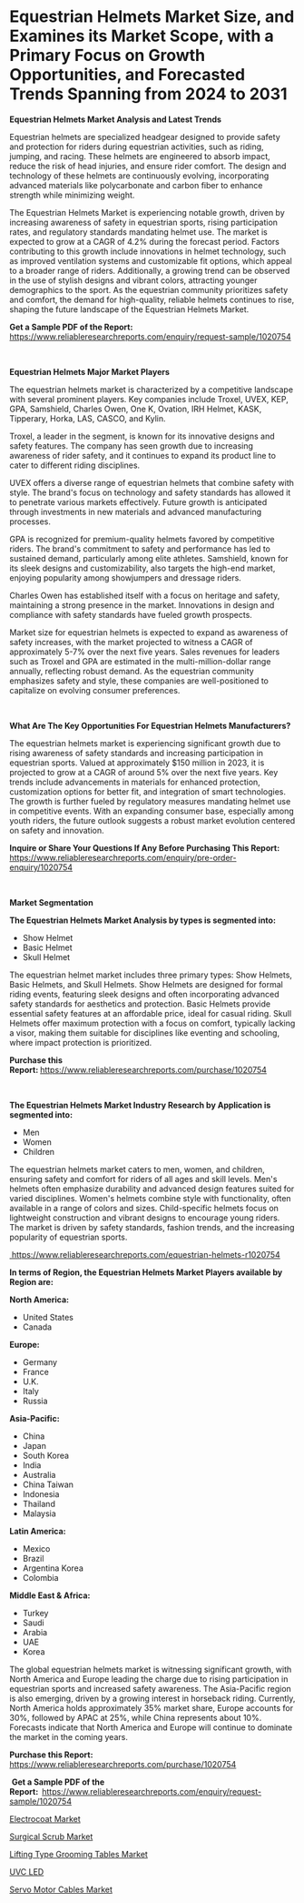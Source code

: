 <p><h1>Equestrian Helmets Market Size, and Examines its Market Scope, with a Primary Focus on Growth Opportunities, and Forecasted Trends Spanning from 2024 to 2031</h1></p><p><strong>Equestrian Helmets Market Analysis and Latest Trends</strong></p>
<p><p>Equestrian helmets are specialized headgear designed to provide safety and protection for riders during equestrian activities, such as riding, jumping, and racing. These helmets are engineered to absorb impact, reduce the risk of head injuries, and ensure rider comfort. The design and technology of these helmets are continuously evolving, incorporating advanced materials like polycarbonate and carbon fiber to enhance strength while minimizing weight.</p><p>The Equestrian Helmets Market is experiencing notable growth, driven by increasing awareness of safety in equestrian sports, rising participation rates, and regulatory standards mandating helmet use. The market is expected to grow at a CAGR of 4.2% during the forecast period. Factors contributing to this growth include innovations in helmet technology, such as improved ventilation systems and customizable fit options, which appeal to a broader range of riders. Additionally, a growing trend can be observed in the use of stylish designs and vibrant colors, attracting younger demographics to the sport. As the equestrian community prioritizes safety and comfort, the demand for high-quality, reliable helmets continues to rise, shaping the future landscape of the Equestrian Helmets Market.</p></p>
<p><strong>Get a Sample PDF of the Report:&nbsp;</strong> <a href="https://www.reliableresearchreports.com/enquiry/request-sample/1020754">https://www.reliableresearchreports.com/enquiry/request-sample/1020754</a></p>
<p>&nbsp;</p>
<p><strong>Equestrian Helmets Major Market Players</strong></p>
<p><p>The equestrian helmets market is characterized by a competitive landscape with several prominent players. Key companies include Troxel, UVEX, KEP, GPA, Samshield, Charles Owen, One K, Ovation, IRH Helmet, KASK, Tipperary, Horka, LAS, CASCO, and Kylin. </p><p>Troxel, a leader in the segment, is known for its innovative designs and safety features. The company has seen growth due to increasing awareness of rider safety, and it continues to expand its product line to cater to different riding disciplines.</p><p>UVEX offers a diverse range of equestrian helmets that combine safety with style. The brand's focus on technology and safety standards has allowed it to penetrate various markets effectively. Future growth is anticipated through investments in new materials and advanced manufacturing processes.</p><p>GPA is recognized for premium-quality helmets favored by competitive riders. The brand's commitment to safety and performance has led to sustained demand, particularly among elite athletes. Samshield, known for its sleek designs and customizability, also targets the high-end market, enjoying popularity among showjumpers and dressage riders.</p><p>Charles Owen has established itself with a focus on heritage and safety, maintaining a strong presence in the market. Innovations in design and compliance with safety standards have fueled growth prospects.</p><p>Market size for equestrian helmets is expected to expand as awareness of safety increases, with the market projected to witness a CAGR of approximately 5-7% over the next five years. Sales revenues for leaders such as Troxel and GPA are estimated in the multi-million-dollar range annually, reflecting robust demand. As the equestrian community emphasizes safety and style, these companies are well-positioned to capitalize on evolving consumer preferences.</p></p>
<p>&nbsp;</p>
<p><strong>What Are The Key Opportunities For Equestrian Helmets Manufacturers?</strong></p>
<p><p>The equestrian helmets market is experiencing significant growth due to rising awareness of safety standards and increasing participation in equestrian sports. Valued at approximately $150 million in 2023, it is projected to grow at a CAGR of around 5% over the next five years. Key trends include advancements in materials for enhanced protection, customization options for better fit, and integration of smart technologies. The growth is further fueled by regulatory measures mandating helmet use in competitive events. With an expanding consumer base, especially among youth riders, the future outlook suggests a robust market evolution centered on safety and innovation.</p></p>
<p><strong>Inquire or Share Your Questions If Any Before Purchasing This Report:</strong> <a href="https://www.reliableresearchreports.com/enquiry/pre-order-enquiry/1020754">https://www.reliableresearchreports.com/enquiry/pre-order-enquiry/1020754</a></p>
<p>&nbsp;</p>
<p><strong>Market Segmentation</strong></p>
<p><strong>The Equestrian Helmets Market Analysis by types is segmented into:</strong></p>
<p><ul><li>Show Helmet</li><li>Basic Helmet</li><li>Skull Helmet</li></ul></p>
<p><p>The equestrian helmet market includes three primary types: Show Helmets, Basic Helmets, and Skull Helmets. Show Helmets are designed for formal riding events, featuring sleek designs and often incorporating advanced safety standards for aesthetics and protection. Basic Helmets provide essential safety features at an affordable price, ideal for casual riding. Skull Helmets offer maximum protection with a focus on comfort, typically lacking a visor, making them suitable for disciplines like eventing and schooling, where impact protection is prioritized.</p></p>
<p><strong>Purchase this Report:&nbsp;</strong><a href="https://www.reliableresearchreports.com/purchase/1020754">https://www.reliableresearchreports.com/purchase/1020754</a></p>
<p>&nbsp;</p>
<p><strong>The Equestrian Helmets Market Industry Research by Application is segmented into:</strong></p>
<p><ul><li>Men</li><li>Women</li><li>Children</li></ul></p>
<p><p>The equestrian helmets market caters to men, women, and children, ensuring safety and comfort for riders of all ages and skill levels. Men's helmets often emphasize durability and advanced design features suited for varied disciplines. Women's helmets combine style with functionality, often available in a range of colors and sizes. Child-specific helmets focus on lightweight construction and vibrant designs to encourage young riders. The market is driven by safety standards, fashion trends, and the increasing popularity of equestrian sports.</p></p>
<p><a href="https://www.reliableresearchreports.com/equestrian-helmets-r1020754">&nbsp;https://www.reliableresearchreports.com/equestrian-helmets-r1020754</a></p>
<p><strong>In terms of Region, the Equestrian Helmets Market Players available by Region are:</strong></p>
<p>
    <p> <strong> North America: </strong>
        <ul>
            <li>United States</li>
            <li>Canada</li>
        </ul>
        </p> 
    <p> <strong> Europe: </strong>
        <ul>
            <li>Germany</li>
            <li>France</li>
            <li>U.K.</li>
            <li>Italy</li>
            <li>Russia</li>
        </ul>
        </p> 
    <p> <strong> Asia-Pacific: </strong>
        <ul>
            <li>China</li>
            <li>Japan</li>
            <li>South Korea</li>
            <li>India</li>
            <li>Australia</li>
            <li>China Taiwan</li>
            <li>Indonesia</li>
            <li>Thailand</li>
            <li>Malaysia</li>
        </ul>
        </p> 
    <p> <strong> Latin America: </strong>
        <ul>
            <li>Mexico</li>
            <li>Brazil</li>
            <li>Argentina Korea</li>
            <li>Colombia</li>
        </ul>
        </p> 
    <p> <strong> Middle East & Africa: </strong>
        <ul>
            <li>Turkey</li>
            <li>Saudi</li>
            <li>Arabia</li>
            <li>UAE</li>
            <li>Korea</li>
        </ul>
    </p>
    </p>
<p><p>The global equestrian helmets market is witnessing significant growth, with North America and Europe leading the charge due to rising participation in equestrian sports and increased safety awareness. The Asia-Pacific region is also emerging, driven by a growing interest in horseback riding. Currently, North America holds approximately 35% market share, Europe accounts for 30%, followed by APAC at 25%, while China represents about 10%. Forecasts indicate that North America and Europe will continue to dominate the market in the coming years.</p></p>
<p><strong>Purchase this Report: </strong><a href="https://www.reliableresearchreports.com/purchase/1020754">https://www.reliableresearchreports.com/purchase/1020754</a></p>
<p>&nbsp;<strong>Get a Sample PDF of the Report:&nbsp;&nbsp;</strong><a href="https://www.reliableresearchreports.com/enquiry/request-sample/1020754">https://www.reliableresearchreports.com/enquiry/request-sample/1020754</a></p>
<p><strong></strong></p>
<p><p><a href="https://github.com/santosh758595/Market-Research-Report-List-6/blob/main/electrocoat-market.md">Electrocoat Market</a></p><p><a href="https://github.com/MarlinNader2023/Market-Research-Report-List-1/blob/main/surgical-scrub-market.md">Surgical Scrub Market</a></p><p><a href="https://medium.com/@vladimirm8d5bob/the-global-market-overview-of-the-lifting-type-grooming-tables-market-provides-a-unique-a1b06f464533">Lifting Type Grooming Tables Market</a></p><p><a href="https://medium.com/@arthurrightus3556/uvc-leds-market-%E3%81%AE%E3%82%B0%E3%83%AD%E3%83%BC%E3%83%90%E3%83%AB%E5%B8%82%E5%A0%B4%E6%A6%82%E8%A6%81%E3%81%AF-%E4%B8%96%E7%95%8C%E3%81%8A%E3%82%88%E3%81%B3%E4%B8%BB%E8%A6%81%E5%B8%82%E5%A0%B4%E3%81%AB%E3%81%8A%E3%81%91%E3%82%8B%E6%A5%AD%E7%95%8C%E3%81%AB%E5%BD%B1%E9%9F%BF%E3%82%92%E4%B8%8E%E3%81%88%E3%82%8B%E4%B8%BB%E8%A6%81%E3%81%AA%E3%83%88%E3%83%AC%E3%83%B3%E3%83%89%E3%81%AB%E3%81%A4%E3%81%84%E3%81%A6-%E7%8B%AC%E8%87%AA%E3%81%AE%E8%A6%96%E7%82%B9%E3%82%92%E6%8F%90%E4%BE%9B%E3%81%97%E3%81%BE%E3%81%99-45dd8908f98c">UVC LED</a></p><p><a href="https://issuu.com/reportprime-2/docs/servo-motor-cables-market-size-2030_179b88c6a7fe09">Servo Motor Cables Market</a></p></p>